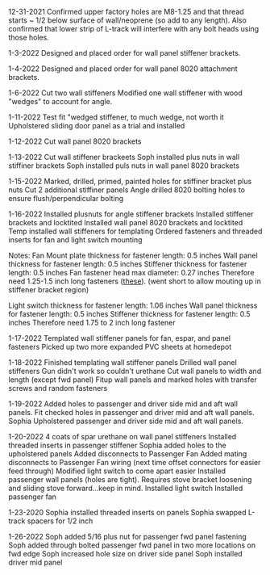 12-31-2021
Confirmed upper factory holes are M8-1.25 and that thread starts ~ 1/2 below surface of wall/neoprene (so add to any length).
Also confirmed that lower strip of L-track will interfere with any bolt heads using those holes.

1-3-2022
Designed and placed order for wall panel stiffener brackets.

1-4-2022
Designed and placed order for wall panel 8020 attachment brackets.

1-6-2022
Cut two wall stiffeners
Modified one wall stiffener with wood "wedges" to account for angle.

1-11-2022
Test fit "wedged stiffener, to much wedge, not worth it
Upholstered sliding door panel as a trial and installed

1-12-2022
Cut wall panel 8020 brackets

1-13-2022
Cut wall stiffener brackeets
Soph installed plus nuts in wall stiffiner brackets
Soph installed puls nuts in wall panel 8020 brackets

1-15-2022
Marked, drilled, primed, painted holes for stiffiner bracket plus nuts
Cut 2 additional stiffiner panels
Angle drilled 8020 bolting holes to ensure flush/perpendicular bolting

1-16-2022
Installed plusnuts for angle stiffener brackets
Installed stiffener brackets and locktited
Installed wall panel 8020 brackets and locktited
Temp installed wall stiffeners for templating
Ordered fasteners and threaded inserts for fan and light switch mounting

Notes:
Fan Mount plate thickness for fastener length: 0.5 inches
Wall panel thickness for fastener length: 0.5 inches
Stiffener thickness for fastener length: 0.5 inches
Fan fastener head max diameter: 0.27 inches
Therefore need 1.25-1.5 inch long fasteners ([these](https://www.mcmaster.com/98164A444/)). 
(went short to allow mouting up in stiffener bracket region)

Light switch thickness for fastener length: 1.06 inches
Wall panel thickness for fastener length: 0.5 inches
Stiffener thickness for fastener length: 0.5 inches
Therefore need 1.75 to 2 inch long fastener

1-17-2022
Templated wall stiffener panels for fan, espar, and panel fasteners
Picked up two more expanded PVC sheets at homedepot

1-18-2022
Finished templating wall stiffener panels
Drilled wall panel stiffeners
Gun didn't work so couldn't urethane
Cut wall panels to width and length (except fwd panel)
Fitup wall panels and marked holes with transfer screws and random fasteners

1-19-2022
Added holes to passenger and driver side mid and aft wall panels.
Fit checked holes in passenger and driver mid and aft wall panels.
Sophia Upholstered passenger and driver side mid and aft wall panels.


1-20-2022
4 coats of spar urethane on wall panel stiffeners
Installed threaded inserts in passenger stiffener
Sophia added holes to the upholstered panels
Added disconnects to Passenger Fan
Added mating disconnects to Passenger Fan wiring (next time offset connectors for easier feed through)
Modified light switch to come apart easier
Installed passenger wall panels (holes are tight).  Requires stove bracket loosening and sliding stove forward...keep in mind.
Installed light switch
Installed passenger fan

1-23-2020
Sophia installed threaded inserts on panels
Sophia swapped L-track spacers for 1/2 inch

1-26-2022
Soph added 5/16 plus nut for passenger fwd panel fastening
Soph added through bolted passenger fwd panel in two more locations on fwd edge
Soph increased hole size on driver side panel
Soph installed driver mid panel





